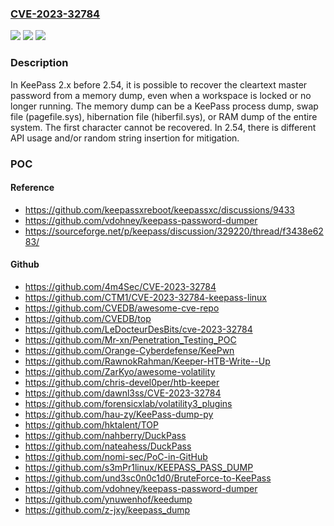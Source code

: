 ### [CVE-2023-32784](https://cve.mitre.org/cgi-bin/cvename.cgi?name=CVE-2023-32784)
![](https://img.shields.io/static/v1?label=Product&message=n%2Fa&color=blue)
![](https://img.shields.io/static/v1?label=Version&message=n%2Fa&color=blue)
![](https://img.shields.io/static/v1?label=Vulnerability&message=n%2Fa&color=brighgreen)

### Description

In KeePass 2.x before 2.54, it is possible to recover the cleartext master password from a memory dump, even when a workspace is locked or no longer running. The memory dump can be a KeePass process dump, swap file (pagefile.sys), hibernation file (hiberfil.sys), or RAM dump of the entire system. The first character cannot be recovered. In 2.54, there is different API usage and/or random string insertion for mitigation.

### POC

#### Reference
- https://github.com/keepassxreboot/keepassxc/discussions/9433
- https://github.com/vdohney/keepass-password-dumper
- https://sourceforge.net/p/keepass/discussion/329220/thread/f3438e6283/

#### Github
- https://github.com/4m4Sec/CVE-2023-32784
- https://github.com/CTM1/CVE-2023-32784-keepass-linux
- https://github.com/CVEDB/awesome-cve-repo
- https://github.com/CVEDB/top
- https://github.com/LeDocteurDesBits/cve-2023-32784
- https://github.com/Mr-xn/Penetration_Testing_POC
- https://github.com/Orange-Cyberdefense/KeePwn
- https://github.com/RawnokRahman/Keeper-HTB-Write--Up
- https://github.com/ZarKyo/awesome-volatility
- https://github.com/chris-devel0per/htb-keeper
- https://github.com/dawnl3ss/CVE-2023-32784
- https://github.com/forensicxlab/volatility3_plugins
- https://github.com/hau-zy/KeePass-dump-py
- https://github.com/hktalent/TOP
- https://github.com/nahberry/DuckPass
- https://github.com/nateahess/DuckPass
- https://github.com/nomi-sec/PoC-in-GitHub
- https://github.com/s3mPr1linux/KEEPASS_PASS_DUMP
- https://github.com/und3sc0n0c1d0/BruteForce-to-KeePass
- https://github.com/vdohney/keepass-password-dumper
- https://github.com/ynuwenhof/keedump
- https://github.com/z-jxy/keepass_dump

